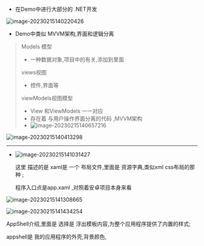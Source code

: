 ​	

* 在Demo中进行大部分的 .NET开发

![image-20230215140220426](https://gitee.com/songhoujin/pictures-to-typora-by-utools/raw/master/image-20230215140220426-2023-2-1514:02:22.png)

* Demo中类似 MVVM架构,界面和逻辑分离

> Models 模型 
>
> * 一种数据对象,项目中的有关,添加到里面
>
> views视图
>
> *  控件,界面等
>
> viewModels视图模型
>
> * View 和ViewModels 一一对应
> * 存在着 与用户操作界面分离的代码 ,MVVM架构
> * ![image-20230215140657216](https://gitee.com/songhoujin/pictures-to-typora-by-utools/raw/master/image-20230215140657216-2023-2-1514:06:58.png)

![image-20230215140413298](https://gitee.com/songhoujin/pictures-to-typora-by-utools/raw/master/image-20230215140413298-2023-2-1514:04:14.png)

----



* ![image-20230215141031427](https://gitee.com/songhoujin/pictures-to-typora-by-utools/raw/master/image-20230215141031427-2023-2-1514:11:08.png)

  这里 描述的是 xaml是 一个 布局文件,里面是 资源字典,类似xml css布局的那种 ;

  程序入口点是app.xaml ,对照着安卓项目本身来看

![image-20230215141308665](https://gitee.com/songhoujin/pictures-to-typora-by-utools/raw/master/image-20230215141308665-2023-2-1514:14:08.png)

![image-20230215141434254](https://gitee.com/songhoujin/pictures-to-typora-by-utools/raw/master/image-20230215141434254-2023-2-1514:15:08.png)



AppShell介绍,里面是 选择是 浮出模板内容,为整个应用程序提供了内置的样式;

appshell是 我的应用程序的外壳,背景颜色,